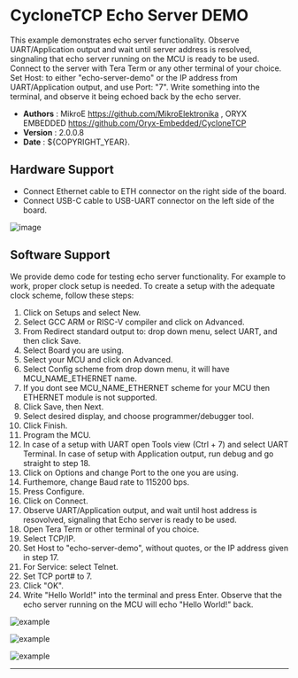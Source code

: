 # CycloneTCP Echo Server DEMO

This example demonstrates echo server functionality. Observe UART/Application output and wait until server address is resolved, singnaling that echo server running on the MCU is ready to be used. Connect to the server with Tera Term or any other terminal of your choice. Set Host: to either "echo-server-demo" or the IP address from UART/Application output, and use Port: "7". Write something into the terminal, and observe it being echoed back by the echo server.

- **Authors**     : MikroE https://github.com/MikroElektronika
                  , ORYX EMBEDDED https://github.com/Oryx-Embedded/CycloneTCP
- **Version**     : 2.0.0.8
- **Date**        : ${COPYRIGHT_YEAR}.

## Hardware Support

- Connect Ethernet cable to ETH connector on the right side of the board.
- Connect USB-C cable to USB-UART connector on the left side of the board.

![image](https://download.mikroe.com/images/click_for_ide/board-uni-ds-v8-eth.png)

## Software Support

We provide demo code for testing echo server functionality.
For example to work, proper clock setup is needed. To create a setup with the adequate clock scheme, follow these steps:

1. Click on Setups and select New.
2. Select GCC ARM or RISC-V compiler and click on Advanced.
3. From Redirect standard output to: drop down menu, select UART, and then click Save.
4. Select Board you are using.
5. Select your MCU and click on Advanced.
6. Select Config scheme from drop down menu, it will have MCU_NAME_ETHERNET name.
7. If you dont see MCU_NAME_ETHERNET scheme for your MCU then ETHERNET module is not supported.
8. Click Save, then Next.
9. Select desired display, and choose programmer/debugger tool.
10. Click Finish.
11. Program the MCU.
12. In case of a setup with UART open Tools view (Ctrl + 7) and select UART Terminal. In case of setup with Application output, run debug and go straight to step 18.
13. Click on Options and change Port to the one you are using.
14. Furthemore, change Baud rate to 115200 bps.
15. Press Configure.
16. Click on Connect.
17. Observe UART/Application output, and wait until host address is resovolved, signaling that Echo server is ready to be used.
18. Open Tera Term or other terminal of you choice.
19. Select TCP/IP.
20. Set Host to "echo-server-demo", without quotes, or the IP address given in step 17.
21. For Service: select Telnet.
22. Set TCP port# to 7.
23. Click "OK".
24. Write "Hello World!" into the terminal and press Enter. Observe that the echo server running on the MCU will echo "Hello World!" back.

![example](https://download.mikroe.com/images/click_for_ide/demo-eth-echo-server-3.png)

![example](https://download.mikroe.com/images/click_for_ide/demo-eth-echo-server-1.png)

![example](https://download.mikroe.com/images/click_for_ide/demo-eth-echo-server-2.png)

---

